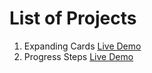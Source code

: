 # List of Projects
1. Expanding Cards [Live Demo](https://javascript-projects-expanding-cards.netlify.app/)
2. Progress Steps [Live Demo](https://javascript-projects-progress-steps.netlify.app/)

